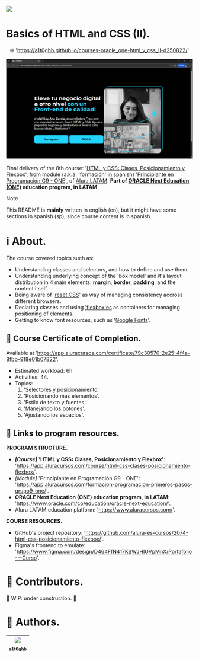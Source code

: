 <!-- Badges:
- Source: 'https://shields.io/docs/static-badges', 'https://shields.io/badges/static-badge'.
- HTML structure followed: 'https://github.com/facebook/docusaurus/blob/main/README.md?plain=1'.
- Badges with logos: 'https://shields.io/docs/logos', 'https://simpleicons.org/', 'https://github.com/simple-icons/simple-icons/blob/master/slugs.md'.
- HTML <a> tag not redirecting: 'https://stackoverflow.com/questions/8260546/make-a-html-link-that-does-nothing-literally-nothing/8260561#8260561', 'https://www.geeksforgeeks.org/html/how-to-create-html-link-that-does-not-follow-the-link/'.
-->

<!-- Badge: WIP -->
<p align="left">
  <a href="#" onclick="return false;"><img src="https://img.shields.io/badge/STATUS-WIP-yellow?style=flat" /></a>
</p>

<!-- Badge: Done
<p align="left">
  <a href="#" onclick="return false;"><img src="https://img.shields.io/badge/STATUS-DONE-green?style=flat" /></a>
</p>
-->

<!-- README structure followed:
- 'https://www.aluracursos.com/blog/como-escribir-un-readme-increible-en-tu-github/'.
- 'https://github.com/camilafernanda/GlicoCare/'.
- 'https://github.com/nasa/openmct/'.
- 'https://github.com/facebook/docusaurus'.
-->

# Basics of HTML and CSS (II).

<p align="center">
  🌐 '<a href="https://a1t0ghb.github.io/courses-oracle_one-html_y_css_II-d250822/">https://a1t0ghb.github.io/courses-oracle_one-html_y_css_II-d250822/</a>'
</p>

<!--
Enable autoplay of animated images:
- 'https://stackoverflow.com/questions/72508378/enable-gif-autoplay-on-github-readme/72509078#72509078'.
- 'https://github.com/orgs/community/discussions/47709'.
- 'https://github.com/settings/accessibility'.
Image width for GitHub READMEs:
- 'https://github.com/orgs/community/discussions/42424'.
- 'https://gist.github.com/uupaa/f77d2bcf4dc7a294d109'.
-->
<p align="center">
  <img src="rsrcs/media/img-readme_frontpage_media.png" width="1200" />
</p>

Final delivery of the 8th course: '[HTML y CSS: Clases, Posicionamiento y Flexbox](https://app.aluracursos.com/course/html-css-clases-posicionamiento-flexbox)', from module (a.k.a. 'formación' in spanish) '[Principiante en Programación G9 - ONE](https://app.aluracursos.com/formacion-programacion-primeros-pasos-grupo9-one)', of [Alura LATAM](https://www.aluracursos.com/). <b>Part of [ORACLE Next Education (ONE)](https://www.oracle.com/co/education/oracle-next-education/) education program, in LATAM</b>.

<!-- Callouts:
- Improved format taken from examples in 'https://github.com/nasa/openmct/blob/master/README.md?plain=1'.
-->
> [!NOTE]
> This README is **mainly** written in english (en), but it might have some sections in spanish (sp), since course content is in spanish.

# ℹ About.

The course covered topics such as:

- Understanding classes and selectors, and how to define and use them.
- Understanding underlying concept of the 'box model' and it's layout distribution in 4 main elements: **margin**, **border**, **padding**, and the content itself.
- Being aware of '[reset CSS](https://meyerweb.com/eric/tools/css/reset/)' as way of managing consistency accross different browsers.
- Declaring classes and using ['flexbox'es](https://css-tricks.com/snippets/css/a-guide-to-flexbox/) as containers for managing positioning of elements.
- Getting to know font resources, such as '[Google Fonts](https://fonts.google.com/)'.

## 🥇 Course Certificate of Completion.

Available at '<https://app.aluracursos.com/certificate/79c30570-2e25-4f4a-8fbb-918e01b07822>'.

- Estimated workload: 6h.
- Activities: 44.
- Topics:
    1. 'Selectores y posicionamiento'.
    2. 'Posicionando más elementos'.
    3. 'Estilo de texto y fuentes'.
    4. 'Manejando los botones'.
    5. 'Ajustando los espacios'.

## 🔗 Links to program resources.

**PROGRAM STRUCTURE.**

- <b>*[Course]* 'HTML y CSS: Clases, Posicionamiento y Flexbox'</b>: '<https://app.aluracursos.com/course/html-css-clases-posicionamiento-flexbox/>'.
- *[Module]* 'Principiante en Programación G9 - ONE': '<https://app.aluracursos.com/formacion-programacion-primeros-pasos-grupo9-one/>'.
- **ORACLE Next Education (ONE) education program, in LATAM**: '<https://www.oracle.com/co/education/oracle-next-education/>'.
- Alura LATAM education platform: '<https://www.aluracursos.com/>'.

**COURSE RESOURCES.**

- GitHub's project repository: '<https://github.com/alura-es-cursos/2074-html-css-posicionamiento-flexbox/>'.
- Figma's frontend to emulate: '<https://www.figma.com/design/D464FfN417KSWJHIUVpMnX/Portafolio---Curso>'.

<!-- Embed dynamic content (image) of contributors:
- 'https://dev.to/lacolaco/introducing-contributors-img-keep-contributors-in-readme-md-gci'.
- 'https://contrib.rocks/'.
-->
# 🤝 Contributors.

🚧 WIP: under construction. 🚧

<!-- Authors table structure
- From repo: 'https://github.com/camilafernanda/GlicoCare/blob/main/README.md?plain=1'.
-->
# 📜 Authors.

| [<img src="https://avatars.githubusercontent.com/u/32377614?v=4" width=70><br><sub>a1t0ghb</sub>](https://github.com/a1t0ghb) |
| :---: |
